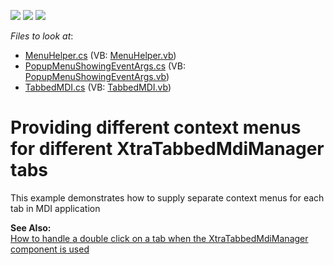 <!-- default badges list -->
![](https://img.shields.io/endpoint?url=https://codecentral.devexpress.com/api/v1/VersionRange/128617896/13.1.4%2B)
[![](https://img.shields.io/badge/Open_in_DevExpress_Support_Center-FF7200?style=flat-square&logo=DevExpress&logoColor=white)](https://supportcenter.devexpress.com/ticket/details/E688)
[![](https://img.shields.io/badge/📖_How_to_use_DevExpress_Examples-e9f6fc?style=flat-square)](https://docs.devexpress.com/GeneralInformation/403183)
<!-- default badges end -->
<!-- default file list -->
*Files to look at*:

* [MenuHelper.cs](./CS/WindowsApplication7/MenuHelper.cs) (VB: [MenuHelper.vb](./VB/WindowsApplication7/MenuHelper.vb))
* [PopupMenuShowingEventArgs.cs](./CS/WindowsApplication7/PopupMenuShowingEventArgs.cs) (VB: [PopupMenuShowingEventArgs.vb](./VB/WindowsApplication7/PopupMenuShowingEventArgs.vb))
* [TabbedMDI.cs](./CS/WindowsApplication7/TabbedMDI.cs) (VB: [TabbedMDI.vb](./VB/WindowsApplication7/TabbedMDI.vb))
<!-- default file list end -->
# Providing different context menus for different XtraTabbedMdiManager tabs


<p>This example demonstrates how to supply separate context menus for each tab in MDI application</p><p><strong>See Also:</strong><br />
<a href="https://www.devexpress.com/Support/Center/p/AK5049">How to handle a double click on a tab when the XtraTabbedMdiManager component is used </a></p>

<br/>


